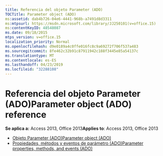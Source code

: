 ```yaml
---
title: Referencia del objeto Parameter (ADO)
TOCTitle: Parameter object (ADO)
ms:assetid: dab4b726-04e6-4441-968b-a7491d8d3311
ms:mtpsurl: https://msdn.microsoft.com/library/JJ250101(v=office.15)
ms:contentKeyID: 48548087
ms.date: 09/18/2015
mtps_version: v=office.15
localization_priority: Normal
ms.openlocfilehash: d9e0189a4c0ffe016fc8c9a69272f706f537a483
ms.sourcegitcommit: 8fe462c32b91c87911942c188f3445e85a54137c
ms.translationtype: MT
ms.contentlocale: es-ES
ms.lasthandoff: 04/23/2019
ms.locfileid: "32288108"
---
```

# <a name="parameter-object-ado-reference"></a><span data-ttu-id="d1faf-102">Referencia del objeto Parameter (ADO)</span><span class="sxs-lookup"><span data-stu-id="d1faf-102">Parameter object (ADO) reference</span></span>

<span data-ttu-id="d1faf-103">**Se aplica a:** Access 2013, Office 2013</span><span class="sxs-lookup"><span data-stu-id="d1faf-103">**Applies to**: Access 2013, Office 2013</span></span>

- [<span data-ttu-id="d1faf-104">Objeto Parameter (ADO)</span><span class="sxs-lookup"><span data-stu-id="d1faf-104">Parameter object (ADO)</span></span>](parameter-object-ado.md)
- [<span data-ttu-id="d1faf-105">Propiedades, métodos y eventos de parámetro (ADO)</span><span class="sxs-lookup"><span data-stu-id="d1faf-105">Parameter properties, methods, and events (ADO)</span></span>](parameter-properties-methods-and-events-ado.md)

